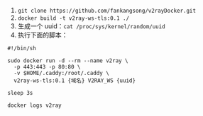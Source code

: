 1. `git clone https://github.com/fankangsong/v2rayDocker.git`
2. `docker build -t v2ray-ws-tls:0.1 ./`
3. 生成一个 uuid：`cat /proc/sys/kernel/random/uuid`
4. 执行下面的脚本：

```shell
#!/bin/sh

sudo docker run -d --rm --name v2ray \
  -p 443:443 -p 80:80 \
  -v $HOME/.caddy:/root/.caddy \
  v2ray-ws-tls:0.1 {域名} V2RAY_WS {uuid}

sleep 3s

docker logs v2ray
```